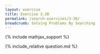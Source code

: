```yaml
---
layout: exercise
title: Exercise 3.38
permalink: /search-exercises/3-38/
breadcrumb: Solving Problems By Searching
---
```


{% include mathjax_support %}

<div><i class="arrow-up" data-chapter="search-exercises" data-exercise="ex_38" data-rating="0"></i></div>
{% include_relative question.md %}
